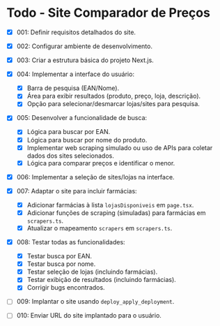 # Todo - Site Comparador de Preços

- [X] 001: Definir requisitos detalhados do site.
- [X] 002: Configurar ambiente de desenvolvimento.
- [X] 003: Criar a estrutura básica do projeto Next.js.
- [X] 004: Implementar a interface do usuário:
    - [X] Barra de pesquisa (EAN/Nome).
    - [X] Área para exibir resultados (produto, preço, loja, descrição).
    - [X] Opção para selecionar/desmarcar lojas/sites para pesquisa.
- [X] 005: Desenvolver a funcionalidade de busca:
    - [X] Lógica para buscar por EAN.
    - [X] Lógica para buscar por nome do produto.
    - [X] Implementar web scraping simulado ou uso de APIs para coletar dados dos sites selecionados.
    - [X] Lógica para comparar preços e identificar o menor.
- [X] 006: Implementar a seleção de sites/lojas na interface.
- [X] 007: Adaptar o site para incluir farmácias:
    - [X] Adicionar farmácias à lista `lojasDisponiveis` em `page.tsx`.
    - [X] Adicionar funções de scraping (simuladas) para farmácias em `scrapers.ts`.
    - [X] Atualizar o mapeamento `scrapers` em `scrapers.ts`.
- [X] 008: Testar todas as funcionalidades:
    - [X] Testar busca por EAN.
    - [X] Testar busca por nome.
    - [X] Testar seleção de lojas (incluindo farmácias).
    - [X] Testar exibição de resultados (incluindo farmácias).
    - [X] Corrigir bugs encontrados.
- [ ] 009: Implantar o site usando `deploy_apply_deployment`.
- [ ] 010: Enviar URL do site implantado para o usuário.

